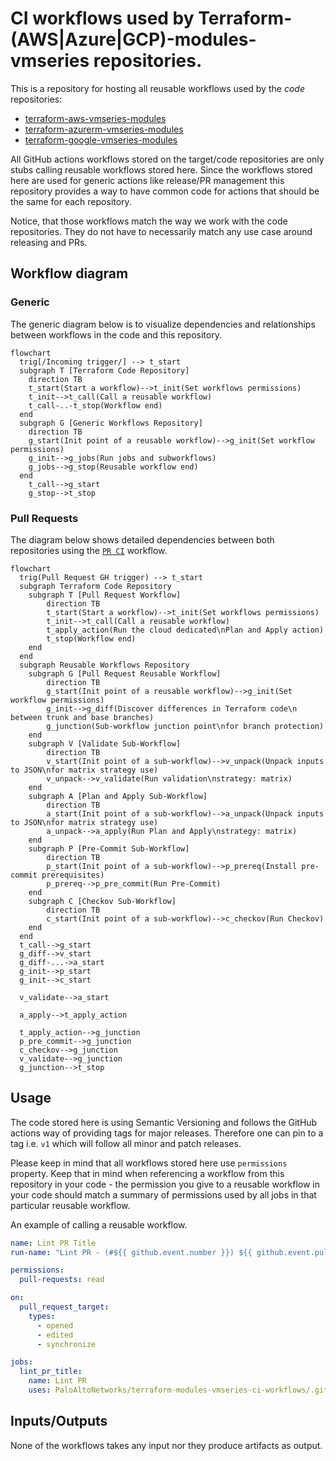 # CI workflows used by Terraform-(AWS|Azure|GCP)-modules-vmseries repositories.

This is a repository for hosting all reusable workflows used by the *code* repositories:

* [terraform-aws-vmseries-modules](https://github.com/PaloAltoNetworks/terraform-aws-vmseries-modules)
* [terraform-azurerm-vmseries-modules](https://github.com/PaloAltoNetworks/terraform-azurerm-vmseries-modules)
* [terraform-google-vmseries-modules](https://github.com/PaloAltoNetworks/terraform-google-vmseries-modules)

All GitHub actions workflows stored on the target/code repositories are only stubs calling reusable workflows stored here. Since the workflows stored here are used for generic actions like release/PR management this repository provides a way to have common code for actions that should be the same for each repository.

Notice, that those workflows match the way we work with the code repositories. They do not have to necessarily match any use case around releasing and PRs.

## Workflow diagram

### Generic 

The generic diagram below is to visualize dependencies and relationships between workflows in the code and this repository.

```mermaid
flowchart
  trig[/Incoming trigger/] --> t_start
  subgraph T [Terraform Code Repository]
    direction TB
    t_start(Start a workflow)-->t_init(Set workflows permissions)
    t_init-->t_call(Call a reusable workflow)
    t_call-..-t_stop(Workflow end)
  end
  subgraph G [Generic Workflows Repository]
    direction TB
    g_start(Init point of a reusable workflow)-->g_init(Set workflow permissions)
    g_init-->g_jobs(Run jobs and subworkflows)
    g_jobs-->g_stop(Reusable workflow end)
  end
    t_call-->g_start
    g_stop-->t_stop
```

### Pull Requests

The diagram below shows detailed dependencies between both repositories using the [`PR CI`](./.github/workflows/pr_ci.yml) workflow.

```mermaid
flowchart
  trig(Pull Request GH trigger) --> t_start
  subgraph Terraform Code Repository
    subgraph T [Pull Request Workflow]
        direction TB
        t_start(Start a workflow)-->t_init(Set workflows permissions)
        t_init-->t_call(Call a reusable workflow)
        t_apply_action(Run the cloud dedicated\nPlan and Apply action)
        t_stop(Workflow end)
    end
  end
  subgraph Reusable Workflows Repository
    subgraph G [Pull Request Reusable Workflow]
        direction TB
        g_start(Init point of a reusable workflow)-->g_init(Set workflow permissions)
        g_init-->g_diff(Discover differences in Terraform code\n between trunk and base branches)
        g_junction(Sub-workflow junction point\nfor branch protection)
    end
    subgraph V [Validate Sub-Workflow]
        direction TB
        v_start(Init point of a sub-workflow)-->v_unpack(Unpack inputs to JSON\nfor matrix strategy use)
        v_unpack-->v_validate(Run validation\nstrategy: matrix)
    end
    subgraph A [Plan and Apply Sub-Workflow]
        direction TB
        a_start(Init point of a sub-workflow)-->a_unpack(Unpack inputs to JSON\nfor matrix strategy use)
        a_unpack-->a_apply(Run Plan and Apply\nstrategy: matrix)
    end
    subgraph P [Pre-Commit Sub-Workflow]
        direction TB
        p_start(Init point of a sub-workflow)-->p_prereq(Install pre-commit prerequisites)
        p_prereq-->p_pre_commit(Run Pre-Commit)
    end
    subgraph C [Checkov Sub-Workflow]
        direction TB
        c_start(Init point of a sub-workflow)-->c_checkov(Run Checkov)
    end
  end
  t_call-->g_start
  g_diff-->v_start
  g_diff-...->a_start
  g_init-->p_start
  g_init-->c_start

  v_validate-->a_start

  a_apply-->t_apply_action

  t_apply_action-->g_junction
  p_pre_commit-->g_junction
  c_checkov-->g_junction
  v_validate-->g_junction
  g_junction-->t_stop
```

## Usage

The code stored here is using Semantic Versioning and follows the GitHub actions way of providing tags for major releases. Therefore one can pin to a tag i.e. `v1` which will follow all minor and patch releases.

Please keep in mind that all workflows stored here use `permissions` property. Keep that in mind when referencing a workflow from this repository in your code - the permission you give to a reusable workflow in your code should match a summary of permissions used by all jobs in that particular reusable workflow.

An example of calling a reusable workflow.

```yaml
name: Lint PR Title
run-name: "Lint PR - (#${{ github.event.number }}) ${{ github.event.pull_request.title }}"

permissions:
  pull-requests: read

on:
  pull_request_target:
    types:
      - opened
      - edited
      - synchronize

jobs:
  lint_pr_title:
    name: Lint PR
    uses: PaloAltoNetworks/terraform-modules-vmseries-ci-workflows/.github/workflows/lint_pr_title.yml@v0
```

## Inputs/Outputs

None of the workflows takes any input nor they produce artifacts as output.
